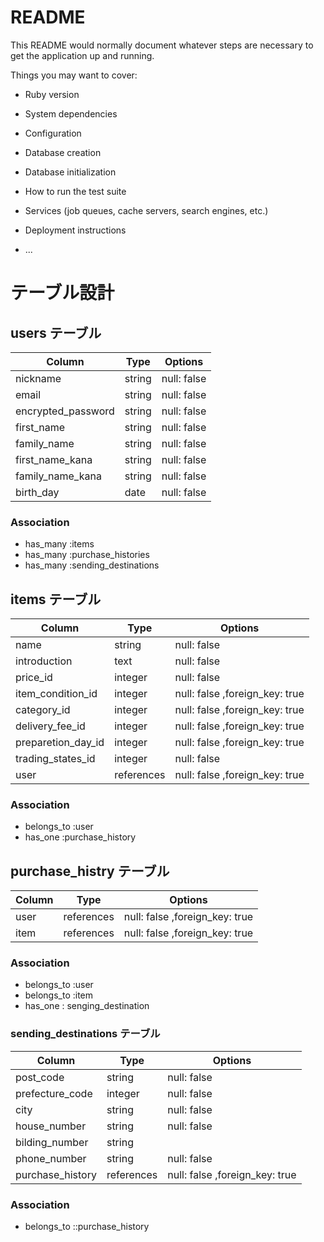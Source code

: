 # README

This README would normally document whatever steps are necessary to get the
application up and running.

Things you may want to cover:

* Ruby version

* System dependencies

* Configuration

* Database creation

* Database initialization

* How to run the test suite

* Services (job queues, cache servers, search engines, etc.)
* Deployment instructions

* ...


# テーブル設計

## users テーブル

| Column             | Type   | Options     |
| ------------------ | ------ | ----------- |
| nickname           | string | null: false |
| email              | string | null: false |
| encrypted_password | string | null: false |
| first_name         | string | null: false |
| family_name        | string | null: false |
| first_name_kana    | string | null: false |
| family_name_kana   | string | null: false |
| birth_day          | date   | null: false |

### Association

- has_many :items
- has_many :purchase_histories
- has_many :sending_destinations


## items テーブル

| Column              | Type    | Options     |
| ------------------- | ------- | ----------- |
| name                | string  | null: false |
| introduction        | text    | null: false |
| price_id            | integer | null: false |
| item_condition_id   | integer | null: false ,foreign_key: true|
| category_id         | integer | null: false ,foreign_key: true|
| delivery_fee_id     | integer | null: false ,foreign_key: true|
| preparetion_day_id  | integer | null: false ,foreign_key: true|
| trading_states_id   | integer | null: false |
| user                | references | null: false ,foreign_key: true|

### Association
- belongs_to :user
- has_one :purchase_history

## purchase_histry テーブル

| Column | Type       | Options                       |
| ------ | ---------- | ----------------------------- |
| user   | references | null: false ,foreign_key: true|
| item   | references | null: false ,foreign_key: true|

### Association
- belongs_to :user
- belongs_to :item
- has_one : senging_destination


### sending_destinations テーブル

| Column             | Type       | Options     |
| ------------------ | ---------- | ----------- |
| post_code          | string     | null: false |
| prefecture_code    | integer    | null: false |
| city               | string     | null: false |
| house_number       | string     | null: false |
| bilding_number     | string     |             |
| phone_number       | string     | null: false |
| purchase_history | references | null: false ,foreign_key: true|

### Association
- belongs_to ::purchase_history
